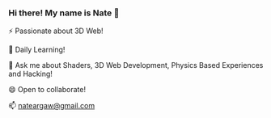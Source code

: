 ### Hi there! My name is Nate 👋

⚡ Passionate about 3D Web!

🌱 Daily Learning!

💬 Ask me about Shaders, 3D Web Development, Physics Based Experiences and Hacking!

😄 Open to collaborate!

📫 nateargaw@gmail.com

<!--
**nargaw/nargaw** is a ✨ _special_ ✨ repository because its `README.md` (this file) appears on your GitHub profile.

Here are some ideas to get you started:

- 🔭 I’m currently working on ...
- 🌱 I’m currently learning ...
- 👯 I’m looking to collaborate on ...
- 🤔 I’m looking for help with ...
- 💬 Ask me about ...
- 📫 How to reach me: ...
- 😄 Pronouns: ...
- ⚡ Fun fact: ...
-->
